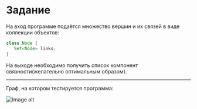 # Задание

На вход программе подаётся множество вершин и их связей в виде коллекции объектов:
```java
class Node {
   Set<Node> links;
}
```
На выходе необходимо получить список компонент связности(желательно оптимальным образом).

******

Граф, на котором тестируется программа:


![Image alt](https://github.com/kaz1024/CrocWinterJavaSchool/blob/master/ComponentSeeker/testGraph.png)